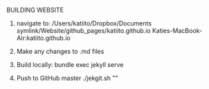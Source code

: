 BUILDING WEBSITE

1. navigate to: 
	/Users/katiito/Dropbox/Documents symlink/Website/github_pages/katiito.github.io
Katies-MacBook-Air:katiito.github.io

2. Make any changes to .md files

3. Build locally:
	bundle exec jekyll serve

4. Push to GitHub master
	./jekgit.sh "<commit message>"


